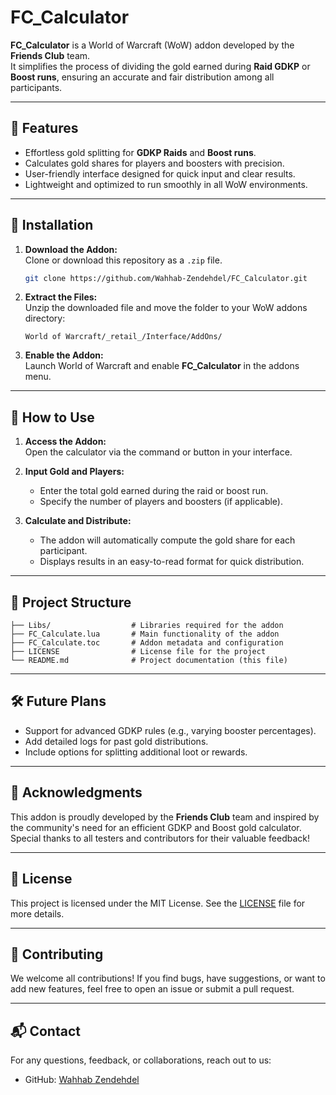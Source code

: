 # FC_Calculator  

**FC_Calculator** is a World of Warcraft (WoW) addon developed by the **Friends Club** team.  
It simplifies the process of dividing the gold earned during **Raid GDKP** or **Boost runs**, ensuring an accurate and fair distribution among all participants.  

---

## 🌟 Features  
- Effortless gold splitting for **GDKP Raids** and **Boost runs**.  
- Calculates gold shares for players and boosters with precision.  
- User-friendly interface designed for quick input and clear results.  
- Lightweight and optimized to run smoothly in all WoW environments.  

---

## 🚀 Installation  

1. **Download the Addon:**  
   Clone or download this repository as a `.zip` file.  
   ```bash
   git clone https://github.com/Wahhab-Zendehdel/FC_Calculator.git
   ```

2. **Extract the Files:**  
   Unzip the downloaded file and move the folder to your WoW addons directory:  
   ```plaintext
   World of Warcraft/_retail_/Interface/AddOns/
   ```  

3. **Enable the Addon:**  
   Launch World of Warcraft and enable **FC_Calculator** in the addons menu.  

---

## 📖 How to Use  

1. **Access the Addon:**  
   Open the calculator via the command or button in your interface.  

2. **Input Gold and Players:**  
   - Enter the total gold earned during the raid or boost run.  
   - Specify the number of players and boosters (if applicable).  

3. **Calculate and Distribute:**  
   - The addon will automatically compute the gold share for each participant.  
   - Displays results in an easy-to-read format for quick distribution.  

---

## 📂 Project Structure  

```plaintext
├── Libs/                  # Libraries required for the addon  
├── FC_Calculate.lua       # Main functionality of the addon  
├── FC_Calculate.toc       # Addon metadata and configuration  
├── LICENSE                # License file for the project  
└── README.md              # Project documentation (this file)  
```

---

## 🛠️ Future Plans  
- Support for advanced GDKP rules (e.g., varying booster percentages).  
- Add detailed logs for past gold distributions.  
- Include options for splitting additional loot or rewards.  

---

## 🙌 Acknowledgments  

This addon is proudly developed by the **Friends Club** team and inspired by the community's need for an efficient GDKP and Boost gold calculator.  
Special thanks to all testers and contributors for their valuable feedback!  

---

## 📜 License  

This project is licensed under the MIT License. See the [LICENSE](LICENSE) file for more details.  

---

## 🤝 Contributing  

We welcome all contributions! If you find bugs, have suggestions, or want to add new features, feel free to open an issue or submit a pull request.  

---

## 📬 Contact  

For any questions, feedback, or collaborations, reach out to us:  
- GitHub: [Wahhab Zendehdel](https://github.com/Wahhab-Zendehdel) 
